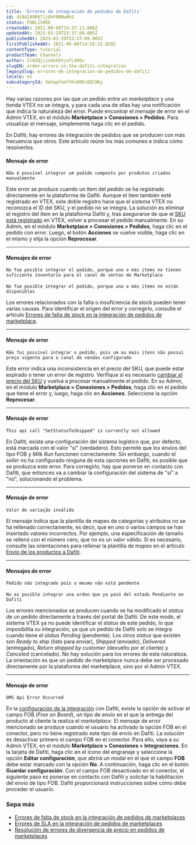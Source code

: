 ```yaml
---
title: 'Errores de integración de pedidos de Dafiti'
id: 4t8AIA9R671jGHY8MOwHhS
status: PUBLISHED
createdAt: 2021-09-08T14:37:11.608Z
updatedAt: 2023-03-29T23:37:09.005Z
publishedAt: 2023-03-29T23:37:09.005Z
firstPublishedAt: 2021-09-08T14:56:15.029Z
contentType: tutorial
productTeam: Channels
author: 5l9ZQjiivHzkEVjafL4O6v
slugEN: order-errors-in-the-dafiti-integration
legacySlug: errores-de-integracion-de-pedidos-de-dafiti
locale: es
subcategoryId: 5m1qqfnmfYKsO0KiOQC8Ky
---
```


Hay varias razones por las que un pedido entre un _marketplace_ y una tienda VTEX no se integra, y para cada una de ellas hay una notificación que indica la naturaleza del error. Puede encontrar el mensaje de error en el Admin VTEX, en el módulo **Marketplace > Conexiones > Pedidos**. Para visualizar el mensaje, simplemente haga clic en el pedido.

En Dafiti, hay errores de integración de pedidos que se producen con más frecuencia que otros. Este artículo reúne los más comunes e indica cómo resolverlos.

#### Mensaje de error

`Não é possível integrar um pedido composto por produtos criados manualmente`

Este error se produce cuando un ítem del pedido se ha registrado directamente en la plataforma de Dafiti. Aunque el ítem también esté registrado en VTEX, este doble registro hace que el sistema VTEX no reconozca el ID del SKU, y el pedido no se integra. La solución es eliminar el registro del ítem en la plataforma Dafiti y, tras asegurarse de que el [SKU está registrado](/es/tracks/catalogo-101--5AF0XfnjfWeopIFBgs3LIQ/17PxekVPmVYI4c3OCQ0ddJ) en VTEX, volver a procesar el pedido manualmente. En su Admin, en el módulo **Marketplace > Conexiones > Pedidos**, haga clic en el pedido con error. Luego, el botón **Acciones** se vuelve visible, haga clic en el mismo y elija la opción **Reprocesar**.

____

#### Mensajes de error

`No fue posible integrar el pedido, porque uno o más items no tienen suficiente inventario para el canal de ventas de Marketplace`<br>
</br> `No fue posible integrar el pedido, porque uno o más items no están disponibles`

Los errores relacionados con la falta o insuficiencia de stock pueden tener varias causas. Para identificar el origen del error y corregirlo, consulte el artículo [Errores de falta de stock en la integración de pedidos de marketplace](/es/tutorial/erros-de-falta-de-estoque-na-integracao-de-pedidos-de-marketplace--s1i5OCcPFslrMkZJLDnfP).

____

#### Mensaje de error

`Não foi possível integrar o pedido, pois um ou mais itens não possui preço vigente para o canal de vendas configurado`

Este error indica una inconsistencia en el precio del SKU, que puede estar expirado o tener un error de registro. Verifique si es necesario [cambiar el precio del SKU](/es/tutorial/alteracao-de-preco-de-sku--tutorials_95) y vuelva a procesar manualmente el pedido. En su Admin, en el módulo **Marketplace > Conexiones > Pedidos**, haga clic en el pedido que tiene el error y, luego, haga clic en **Acciones**. Seleccione la opción **Reprocesar**.

____

#### Mensaje de error

`This api call "SetStatusToShipped" is currently not allowed`

En Dafiti, existe una configuración del sistema logístico que, por defecto, está marcada con el valor "sí" (verdadero). Esto permite que los envíos del tipo FOB y _Milk Run_ funcionen correctamente. Sin embargo, cuando el _seller_ no ha configurado ninguna de esta opciones en Dafiti, es posible que se produzca este error. Para corregirlo, hay que ponerse en contacto con Dafiti, que entonces va a cambiar la configuración del sistema de "sí" a "no", solucionando el problema.

____

#### Mensaje de error

`Valor de variação inválido`

El mensaje indica que la plantilla de mapeo de categorías y atributos no se ha rellenado correctamente, es decir, que en uno o varios campos se han insertado valores incorrectos. Por ejemplo, una especificación de tamaño se rellenó con el número cero, que no es un valor válido. Si es necesario, consulte las orientaciones para rellenar la plantilla de mapeo en el artículo [Envío de los productos a Dafiti](/es/tracks/configurar-integracao-da-dafiti--4wF4RBx9ygEkimW6SsKw8i/3b8BZfB1BC8G8SCe0ao46m).

____

#### Mensajes de error

`Pedido não integrado pois o mesmo não está pendente`<br>
</br>`No es posible integrar una orden que ya pasó del estado Pendiente en Dafiti`

Los errores mencionados se producen cuando se ha modificado el _status_ de un pedido directamente a través del portal de Dafiti. De este modo, el sistema VTEX ya no puede identificar el _status_ de este pedido, lo que imposibilita su integración, ya que un pedido de Dafiti solo se integra cuando tiene el _status Pending_ (pendiente). Los otros _status_ que existen son _Ready to ship_ (listo para enviar), _Shipped_ (enviado), _Delivered_ (entregado), _Return shipped by customer_ (devuelto por el cliente) y _Canceled_ (cancelado). No hay solución para los errores de esta naturaleza. La orientación es que un pedido de marketplace nunca debe ser procesado directamente por la plataforma del marketplace, sino por el Admin VTEX.

____

#### Mensaje de error

`OMS Api Error Occurred`

En la [configuración de la integración](/es/tracks/configurar-integracao-da-dafiti--4wF4RBx9ygEkimW6SsKw8i/3PV2OACP2E4O4uOKKW2sMg) con Dafiti, existe la opción de activar el campo FOB (_Free on Board_), un tipo de envío en el que la entrega del producto al cliente la realiza el _marketplace_. El mensaje de error mencionado se produce cuando el usuario ha activado la opción FOB en el conector, pero no tiene registrado este tipo de envío en Dafiti. La solución es desactivar primero el campo FOB en el conector. Para ello, vaya a su Admin VTEX, en el módulo **Marketplace > Conexiones > Integraciones**. En la tarjeta de Dafiti, haga clic en el ícono del engranaje y seleccione la opción **Editar configuración**, que abrirá un modal en el que el campo **FOB** debe estar marcado con la opción **No**. A continuación, haga clic en el botón **Guardar configuración**. Con el campo FOB desactivado en el conector, el siguiente paso es ponerse en contacto con Dafiti y solicitar la habilitación del envío de tipo FOB. Dafiti proporcionará instrucciones sobre cómo debe proceder el usuario.

### Sepa más

- [Errores de falta de stock en la integración de pedidos de marketplaces](/es/tutorial/erros-de-falta-de-estoque-em-pedidos-de-integracao-com-marketplace--s1i5OCcPFslrMkZJLDnfP)
- [Errores de SLA en la integración de pedidos de marketplaces](/es/tutorial/erros-de-sla-na-integracao-de-pedidos-de-marketplace--X8lSfxT44OyxkxwvnRk1X)
- [Resolución de errores de divergencia de precio en pedidos de marketplaces](/es/tutorial/resolucao-de-erros-de-divergencia-de-preco-em-pedidos-de-marketplace--6MbmPX4SKyRkcTJxVhRna8)

